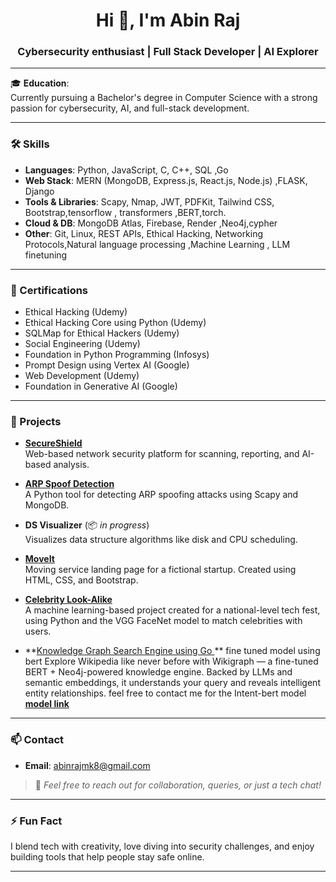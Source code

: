 <h1 align="center">Hi 👋, I'm Abin Raj</h1>
<h3 align="center">Cybersecurity enthusiast | Full Stack Developer | AI Explorer</h3>

---

🎓 **Education**:  
Currently pursuing a Bachelor's degree in Computer Science with a strong passion for cybersecurity, AI, and full-stack development.

---

### 🛠️ Skills

- **Languages**: Python, JavaScript, C, C++, SQL ,Go
- **Web Stack**: MERN (MongoDB, Express.js, React.js, Node.js)  ,FLASK, Django
- **Tools & Libraries**: Scapy, Nmap, JWT, PDFKit, Tailwind CSS, Bootstrap,tensorflow , transformers ,BERT,torch.
- **Cloud & DB**: MongoDB Atlas, Firebase, Render ,Neo4j,cypher 
- **Other**: Git, Linux, REST APIs, Ethical Hacking, Networking Protocols,Natural language processing ,Machine Learning , LLM finetuning

---

### 📜 Certifications

- Ethical Hacking (Udemy)  
- Ethical Hacking Core using Python (Udemy)  
- SQLMap for Ethical Hackers (Udemy)  
- Social Engineering (Udemy)  
- Foundation in Python Programming (Infosys)  
- Prompt Design using Vertex AI (Google)  
- Web Development (Udemy)  
- Foundation in Generative AI (Google)

---

### 🚀 Projects

- **[SecureShield](https://github.com/abinrajmk8/SecureShield)**  
  Web-based network security platform for scanning, reporting, and AI-based analysis.

- **[ARP Spoof Detection](https://github.com/abinrajmk8/ArpSpoofDetector)**  
  A Python tool for detecting ARP spoofing attacks using Scapy and MongoDB.

- **DS Visualizer** (📦 *in progress*)  
  Visualizes data structure algorithms like disk and CPU scheduling.

- **[MoveIt](https://github.com/abinrajmk8/moveit)**  
  Moving service landing page for a fictional startup. Created using HTML, CSS, and Bootstrap.

- **[Celebrity Look-Alike](https://github.com/abinrajmk8/celebrity-look-alike)**  
  A machine learning-based project created for a national-level tech fest, using Python and the VGG FaceNet model to match celebrities with users.

- **[Knowledge Graph Search Engine using Go ](https://github.com/abinrajmk8/wikigraph.git) **  fine tuned model using bert 
    Explore Wikipedia like never before with Wikigraph — a fine-tuned BERT + Neo4j-powered knowledge engine.
    Backed by LLMs and semantic embeddings, it understands your query and reveals intelligent entity relationships.
    feel free to contact me for the Intent-bert model **[model link](https://huggingface.co/abinrajmk8/intent-bert)**

---

### 📫 Contact

- **Email**: abinrajmk8@gmail.com  

> 💬 *Feel free to reach out for collaboration, queries, or just a tech chat!*

---

### ⚡ Fun Fact

I blend tech with creativity, love diving into security challenges, and enjoy building tools that help people stay safe online.

---
